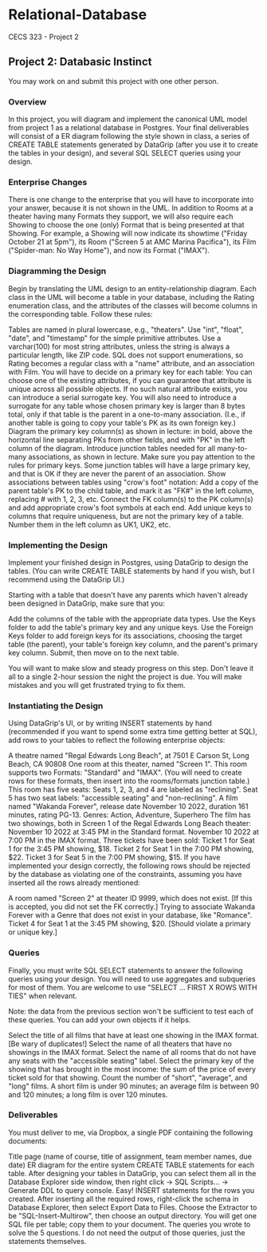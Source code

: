 # Relational-Database
CECS 323 - Project 2
## Project 2: Databasic Instinct
You may work on and submit this project with one other person.
 

### Overview
In this project, you will diagram and implement the canonical UML model from project 1 as a relational database in Postgres. Your final deliverables will consist of a ER diagram following the style shown in class, a series of CREATE TABLE statements generated by DataGrip (after you use it to create the tables in your design), and several SQL SELECT queries using your design.

### Enterprise Changes
There is one change to the enterprise that you will have to incorporate into your answer, because it is not shown in the UML. In addition to Rooms at a theater having many Formats they support, we will also require each Showing to choose the one (only) Format that is being presented at that Showing. For example, a Showing will now indicate its showtime ("Friday October 21 at 5pm"), its Room ("Screen 5 at AMC Marina Pacifica"), its Film ("Spider-man: No Way Home"), and now its Format ("IMAX").

### Diagramming the Design
Begin by translating the UML design to an entity-relationship diagram. Each class in the UML will become a table in your database, including the Rating enumeration class, and the attributes of the classes will become columns in the corresponding table. Follow these rules:

Tables are named in plural lowercase, e.g., "theaters".
Use "int", "float", "date", and "timestamp" for the simple primitive attributes. Use a varchar(100) for most string attributes, unless the string is always a particular length, like ZIP code. 
SQL does not support enumerations, so Rating becomes a regular class with a "name" attribute, and an association with Film.
You will have to decide on a primary key for each table:
You can choose one of the existing attributes, if you can guarantee that attribute is unique across all possible objects.
If no such natural attribute exists, you can introduce a serial surrogate key.
You will also need to introduce a surrogate for any table whose chosen primary key is larger than 8 bytes total, only if that table is the parent in a one-to-many association. (I.e., if another table is going to copy your table's PK as its own foreign key.)
Diagram the primary key column(s) as shown in lecture: in bold, above the horizontal line separating PKs from other fields, and with "PK" in the left column of the diagram.
Introduce junction tables needed for all many-to-many associations, as shown in lecture. 
Make sure you pay attention to the rules for primary keys. Some junction tables will have a large primary key, and that is OK if they are never the parent of an association.
Show associations between tables using "crow's foot" notation:
Add a copy of the parent table's PK to the child table, and mark it as "FK#" in the left column, replacing # with 1, 2, 3, etc.
Connect the FK column(s) to the PK column(s) and add appropriate crow's foot symbols at each end.
Add unique keys to columns that require uniqueness, but are not the primary key of a table. Number them in the left column as UK1, UK2, etc.

### Implementing the Design
Implement your finished design in Postgres, using DataGrip to design the tables. (You can write CREATE TABLE statements by hand if you wish, but I recommend using the DataGrip UI.)

Starting with a table that doesn't have any parents which haven't already been designed in DataGrip, make sure that you:

Add the columns of the table with the appropriate data types.
Use the Keys folder to add the table's primary key and any unique keys.
Use the Foreign Keys folder to add foreign keys for its associations, choosing the target table (the parent), your table's foreign key column, and the parent's primary key column.
Submit, then move on to the next table.

You will want to make slow and steady progress on this step. Don't leave it all to a single 2-hour session the night the project is due. You will make mistakes and you will get frustrated trying to fix them.

### Instantiating the Design
Using DataGrip's UI, or by writing INSERT statements by hand (recommended if you want to spend some extra time getting better at SQL), add rows to your tables to reflect the following enterprise objects:

A theatre named "Regal Edwards Long Beach", at 7501 E Carson St, Long Beach, CA 90808
One room at this theater, named "Screen 1".
This room supports two Formats: "Standard" and "IMAX". (You will need to create rows for these formats, then insert into the rooms/formats junction table.)
This room has five seats:
Seats 1, 2, 3, and 4 are labeled as "reclining".
Seat 5 has two seat labels: "accessible seating" and "non-reclining".
A film named "Wakanda Forever", release date November 10 2022, duration 161 minutes, rating PG-13. 
Genres: Action, Adventure, Superhero
The film has two showings, both in Screen 1 of the Regal Edwards Long Beach theater:
November 10 2022 at 3:45 PM in the Standard format.
November 10 2022 at 7:00 PM in the IMAX format.
Three tickets have been sold:
Ticket 1 for Seat 1 for the 3:45 PM showing, $18.
Ticket 2 for Seat 1 in the 7:00 PM showing, $22.
Ticket 3 for Seat 5 in the 7:00 PM showing, $15.
If you have implemented your design correctly, the following rows should be rejected by the database as violating one of the constraints, assuming you have inserted all the rows already mentioned:

A room named "Screen 2" at theater ID 9999, which does not exist. [If this is accepted, you did not set the FK correctly.]
Trying to associate Wakanda Forever with a Genre that does not exist in your database, like "Romance".
Ticket 4 for Seat 1 at the 3:45 PM showing, $20. [Should violate a primary or unique key.]

### Queries
Finally, you must write SQL SELECT statements to answer the following queries using your design. You will need to use aggregates and subqueries for most of them. You are welcome to use "SELECT ... FIRST X ROWS WITH TIES" when relevant.

Note: the data from the previous section won't be sufficient to test each of these queries. You can add your own objects if it helps.

Select the title of all films that have at least one showing in the IMAX format. [Be wary of duplicates!]
Select the name of all theaters that have no showings in the IMAX format.
Select the name of all rooms that do not have any seats with the "accessible seating" label.
Select the primary key of the showing that has brought in the most income: the sum of the price of every ticket sold for that showing.
Count the number of "short", "average", and "long" films. A short film is under 90 minutes; an average film is between 90 and 120 minutes; a long film is over 120 minutes.

### Deliverables
You must deliver to me, via Dropbox, a single PDF containing the following documents:

Title page (name of course, title of assignment, team member names, due date)
ER diagram for the entire system
CREATE TABLE statements for each table. 
After designing your tables in DataGrip, you can select them all in the Database Explorer side window, then right click -> SQL Scripts... -> Generate DDL to query console. Easy!
INSERT statements for the rows you created.
After inserting all the required rows, right-click the schema in Database Explorer, then select Export Data to Files. Choose the Extractor to be "SQL-Insert-Multirow", then choose an output directory. You will get one SQL file per table; copy them to your document.
The queries you wrote to solve the 5 questions. I do not need the output of those queries, just the statements themselves.
